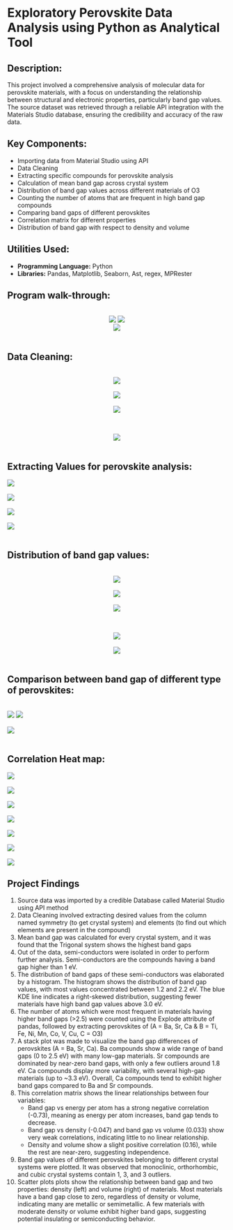 
<h1>Exploratory Perovskite Data Analysis using Python as Analytical Tool</h1>
<h2>Description:</h2>
<p>This project involved a comprehensive analysis of molecular data for perovskite materials, with a focus on understanding the relationship between structural and electronic properties, particularly band gap values. The source dataset was retrieved through a reliable API integration with the Materials Studio database, ensuring the credibility and accuracy of the raw data.</p>
<h2>Key Components:</h2>
<ul>
  <li>Importing data from Material Studio using API</li>
  <li>Data Cleaning</li>
  <li>Extracting specific compounds for perovskite analysis</li>
  <li>Calculation of mean band gap across crystal system</li>
  <li>Distribution of band gap values across different materials of O3</li>
  <li>Counting the number of atoms that are frequent in high band gap compounds</li>
  <li>Comparing band gaps of different perovskites</li>
  <li>Correlation matrix for different properties</li>
  <li>Distribution of band gap with respect to density and volume</li>
</ul>
<h2>Utilities Used:</h2>
<ul>
  <li><b>Programming Language:</b> Python</li>
  <li><b>Libraries:</b> Pandas, Matplotlib, Seaborn, Ast, regex, MPRester</li>
</ul>
<h2>Program walk-through:</h2>
<p align="center">
<br/>
<img src="https://media-hosting.imagekit.io/ac6cabdf847a4dec/Screenshot%20(283).png?Expires=1841672887&Key-Pair-Id=K2ZIVPTIP2VGHC&Signature=AqWrsmhOuOtPbNblUti~~d-CH3ZJyLBr5xZVZ3e91iX47trEqs1RXS43JHlHChWQJaUMqXgtGGvwI8LPI70mUcE8GRkc7QjpiCsqYlkF9vVkz5IjnZMfO5qWVfqx-GkUSxaODnlT~s88fldcSgl3rEzmQDYCRz~V9qMcXFegxIZU-KFp4RxpQSJpAWTnJ6moXuwhYtKc6PNGGfrEu2pGp2WkzeUGOaLtDMY8Ea3i8JBk07Ed0t7IvXdAHPwTwy0~2XaydO2Nwz0kq9JwrBQnBJXJv0~lvceaeEF7AM45ne7TtZMaVaLiV2vsKx7KOuF8-cPTd-9R8GF9UZ7cym8FoQ__"/>
<img src="https://media-hosting.imagekit.io/eeb98c86cb694995/Screenshot%20(254).png?Expires=1841650373&Key-Pair-Id=K2ZIVPTIP2VGHC&Signature=2T3KKVNpn1kRD61SVB-fbe2U-nv2MWilE5LqcJtJcIGviwsk92SP4UB8J2dNCrmV48p6rxFPzi-pVZPReGd3yAOxvxfP2uugrCoRKDVWOjK4lYuKQdQZs4reL4Z2Au-spA~K25PWWqOtjR3DvGQZzp6Mp1rSSwndpvM5XDwFKx~sK6OADGHu39ZgSRjo5XsGs~ZnUxDM-TwHcmBmJAvxAud7DMy-IlW5NHdINhzmhjZEBAaCPkBjr0~cTiLLA--k134r8RSXwNT43gp9y5CqaOS3z4Bw0Ma02yHXdWj-E0QjMCOw-P7NN5Y1WQDFkl-sUaEd9U9Oxzk~Ci-0BSbAOQ__"/>
<br />
<img src="https://media-hosting.imagekit.io/5594067a8db440ca/Screenshot%20(255).png?Expires=1841650513&Key-Pair-Id=K2ZIVPTIP2VGHC&Signature=UMzK7tuM6ewbCxhLdUK-9K-TEKS2AMnNnvPQcI3veLR49GTJkljsXLX4B1c2uPgP0vYRkx7~Jb6erJnplW-CrjtjYVx9Y~LYxEjHo49RPxAMbpLDTCmMMKkH1hb3usiGTCnI0seSPUVJPJSim0Tu9ZCItCg6AJG~BnQEzGrPJyt15rsD~QAFobwCVge9nNWv1Ku9U5-odn5WIr5Ht~e6Nf9IsPGsVJGQN5m7Av8A7drgqB-~FjGS-PVf~-remad08ZfHhK4e~ryQBhZ7KFNvCY9sCZWELAy5vYKsg-9ike61Lg3f50ei~pdY7cW5xQ5cszLIAgCUYI61HpM~YCe05g__"/>
<br />
<br />  
<h2>Data Cleaning:</h2> 
<p align="center">
<br />  
<img src="https://media-hosting.imagekit.io/65004fc7f0f74dd5/Screenshot%20(256).png?Expires=1841650680&Key-Pair-Id=K2ZIVPTIP2VGHC&Signature=pubaiEp2hbA5FTRZ3ir8XFtxZVYXrmrakJHQE0UD29zlZPkHQ4bzlGNLAuCXgTz1eC7o4y7LVyUChFbq8MXOgLYxBOfLaJDRJRQ0ROcQT80S8e3qIIjAkxU7o446Mwia4EVYaqqQksZYPI8TBsdkW58Bkg9X8LHewDsbLQF6ZL4LFaEfmura6nA4XQiMG0tEBjtjLOHi0gXGEPWdO1cbmyG55UiOqulJhRZ5d~ZUSBSsz9wV0a2uAtpQOR0W~IrERtH4XC471EQ2WSuXOORDgpvAu-zdFNkJDf2OvAtZStFrU68PRvQjljicOl3mRiue7vnqc8hsrXU6UBi8uNCUHw__"/>
<br />
<br />
<img src="https://media-hosting.imagekit.io/c91d4aef9632464d/Screenshot%20(258).png?Expires=1841650720&Key-Pair-Id=K2ZIVPTIP2VGHC&Signature=rti884C6tKt3754SH7MB5WhOweXvbNZK~NJ8JoRKleavEXfbhZebqbeXDclert~H5thgdt9I~8Wg8O~PI4hswE5Gbx9bBUf9Bp68kniC4PVRj0syd4naSyQTEl~p7IiNW0F88eNQsVSSY3qq5oJXh~8jEYWJ1QE51L5JIszNL~wU0stbIlnMvs-hrk7RuO18FfZmAzznS9eOqBtGwY6z6Temsp1I-i6VS5U5vRrbgwcqiV6OcqQ9o8WUq0FAOHHdCML05~urL3FJGboKGvTPwnRSw9~2HO~AbvS7BG-XeOuWZhGfFZGqGEWFObcZo08HTB4pJDGRrkNggRA5IcZJcA__"/>
<br />
<br />
<img src="https://media-hosting.imagekit.io/a900d4df35c64961/Screenshot%20(259).png?Expires=1841650773&Key-Pair-Id=K2ZIVPTIP2VGHC&Signature=GSVHsiTzpFkp6HLwgpdAmpdBJZslku-abtHrlUToEnhtHjBd8si3Yy813mgcz6hTitJdacNPZ-u8XR42502mf49AufQ07kmiF7gG-lbFLj-nlmZs1H-WSXgTkfTqdyn4gUQMcl2ChqQfYzSoLoK0jQ~ZVA3b9LXj6Ef6dPOXwohyVXhXF44p7sppNTHmvMVCk313k-cKBcnaeHXwlvPS3qvUWLhh2x8RKBnKep4UgU0PlZA76EN4RjuNuOn00wKMb8wGt4RK0bbMhWi~57HeQyciCaLP7B2~shUeTBJC5xaojUCntzqY~nr88CgEw68YvtOI-CyiLfWxnXo9udWoJg__"/>
<br />
<br />
<p align="center">
<br />
<img src="https://media-hosting.imagekit.io/ac929f015dba4714/Screenshot%20(260).png?Expires=1841650820&Key-Pair-Id=K2ZIVPTIP2VGHC&Signature=c-PT7xpvUY9Kz~U96J3xgZv6sRqXEQVJ2XRkqgM~jCFiqGlsz7~qYnM0fXhp1WSP3onbE~R02rj4eulDOT~Th6MZzCvz-uPh138~EtGfiJUmTNXRavKDNLz4kvssNaTs06uklh4LieK1dOZBltJ9ltSfolt30UQUPxWms3Pr80iMZ24HfSgOL9oONuxiikDJevtfBLbyXUKn2x9QX08OoSB33EOwLLPeN9nZgUyfqU7VfSPDyD2rBMAazOeRLj1bC-uAgKj5acmpg8GIqAWnYdmapziA-aSRJHQGiNGIL4M1GepGgo1f07r0RCFStkbs5qoG2hQXLNCcJr66zvDW4A__"/>
<br />
<br />
<h2>Extracting Values for perovskite analysis:</h2>
<img src="https://media-hosting.imagekit.io/a2bdefcb2d284058/Screenshot%20(261).png?Expires=1841650858&Key-Pair-Id=K2ZIVPTIP2VGHC&Signature=GkOBcgaHvZcK2iz4JcclSBxn6kKgyCGSliY29EAaRWLSSZGQ8J7ZurCYLOz4EKuftYe2rRpeXiqojjU7TZCvAzUBdebVaLmw4npOhJ~IKuKhUdK8VKDXQLWaZ7F~exfiiPyBHHmzHB51c6dJyDb2oLcl1cGJpjiO~GpVnnip2ftrjvmmNG9gOGQrRt4mx-Xhe92d9O6S33RGKvC9gQGAxj0v23IKzwivkbs7EoAsMcOaxLcWjZGpCLxP5JT6VjovEj9CiEZ2hpG00pdw6LlndZAsfbJwHm-hxB-IC3iOBjWUdQYbqqFR8rX1DSR7lWY~yTC06HMgPBU0TzcSCipn~Q__"/>
<br />
<br />
<img src="https://media-hosting.imagekit.io/3590802d3f974534/Screenshot%20(262).png?Expires=1841650879&Key-Pair-Id=K2ZIVPTIP2VGHC&Signature=lkbZLZvHPxJ1i4b4X-hfas-KawvGkRSCKltPTfEbp-fzj2KsWN6Z-JUazJkSw~AMx57g6mXP6zvE2ZSHoMNcKOmpVGl6uZM2GKW-vFzmmLNY~BhML1lJ~ot0BwVqkp2NxbYBPpADfVNnmjlYvLHRxM2ww2iY~82acCoOw~5RGS6iEOTvT3qkIFY5skmnmbhfnve0MxZGt8RnuJmo7ZPEYl5x08B1t~JCFswO-5tci~CmCL1V7dEJ2NqaH46Tvj6EPmg4cdV1mXDFHgg8kNQslA~XxAJf0tTj8efzzDQDR1IbBl0E~0QaHl9k9ZY-2-NWgZWxY1ji4XoDtZP5qjaaRw__"/>
<br />
<br />
<img src="https://media-hosting.imagekit.io/28752dbbb22342e7/Screenshot%20(263).png?Expires=1841650904&Key-Pair-Id=K2ZIVPTIP2VGHC&Signature=ZMcWCCfPiNgQvK9UB8b4ziPoew4OVfI7W0bXUBgOLPavdY5vxRlk4Rl9i5Xz6JFUF52dqPKstq~2adVYcTbbE9JCsHhGxUdTu-L~g9vpZ8L8-q-sFIOBoWyTGrDZHyq4ze732FLVqNDjTxzGEbYLVeuNj--M5fBiqgfzNPOr8Ho9QuxUcqUNsl4utJf~XZzNa49ku1~IF~Ne2RmvZmh7t6EpPK5bHXagjkhj6FTRY5P36f9Jo7dbMyWc-9Dfw3TgVrYpoEJCPYvF6K3k2i8IhRqT-D5pNbie9-K2MD4oKUrsm-h5TsFXQBC6gSjT~fe0dWAi-s8me7mF3K6ULMnlRA__"/>
<br />
<br />
<img src="https://media-hosting.imagekit.io/4ea227932be84746/Screenshot%20(264).png?Expires=1841650927&Key-Pair-Id=K2ZIVPTIP2VGHC&Signature=kw40XVq1Gc3dsPb678smNRYCgAw2fxSUMG50fpXHSt1M9c5v15VB2FKtL1m1wcFk1FIp0NVYbGFxoYt3igJ~HtHQq4oWLKPnd5lWal4ziPd-94SFk3~shlbrvtO1cbAA09sE~n4FnIjt57MFIC8jjDLgsqJScDO5VeRrozZfyu~m4EkUsD1ahYRbzp7SL6rxKcD0ecVXbZiMHgbL23sxg7IRemmyou1TDT61kNwBbz0QClAoh-sYJqIk3jKpuVUPiWllAsZICzli44BthJP-ZIu6vkpNeKdeMXqiCUYh8drAkxhX4TL~~ARIwQaJFrdPG3VeCJ9bpM6X0hroGTxTEQ__"/>
<br />
<br />
<h2> Distribution of band gap values: </h2> 
<p align="center">
<br /> 
<img src="https://media-hosting.imagekit.io/7b3bcf4d82f34e70/Screenshot%20(266).png?Expires=1841651002&Key-Pair-Id=K2ZIVPTIP2VGHC&Signature=JQeMqlVqDjakPods-Aya0Isil~8MwJ0Ox1l84eC1STrtsa7QU75XsLczuk~VVTqowK1cDqNI0QjrVZOL19e6aymqyGZnkOcGzyuiQURQygS2Qt8c5JqsbPQTfOhxXzD6LybbsTh9ltCiIOdkKwG0aZQHeTmAxDKTUypNxDLrSS3m4PeGhP701yj4VO1SI~oXlLb93sO9tJ~L7h8vzVt07d4gn-z1O9ZZHsBmum1UWB80QQ~DTL3NnUEYw7CFQ7XfqUztw28Czhp~eM4Gqiqm3G2Zl3XVAMOGF1F51wR59Ebrs2TR9ghLn8Y7RBNjGtEYuWICyQJOuldhuSnYUsTYoA__"/>
<br />
<br />
<img src="https://media-hosting.imagekit.io/9ca8bbb48bf24670/Screenshot%20(267).png?Expires=1841651023&Key-Pair-Id=K2ZIVPTIP2VGHC&Signature=UfK6iwCicU8kFmkbGgdrDsIhq-1kN3kq4WIAz9OdhNthkNE7om3fCBOfRpfZjs0zu0j4z666fG6Ie9mA5~0jmJE6cYlfGsQfPvWMvwl-j8~YbRoLe3eeKTGyW-eExBqYREv2svP7KF2xSNNJEiG74x3E3qnDKP7ndz6~zpW~58PuWK8Wr9mbovzwDHgdg2e3qO80e1FGxU~-39lEX5TjN0~bXZDafNbgMgVErCtZ0boc6ZfSAEPLof3BsOld0hrHFxxa10p~HqEL7B~iXz8PbpF5H0Lv7Ke0wUlI0-E~1nu08WBQnvlbUYZtqLGKX9j4dpAlHg~PbdH-PbVv2pvFtg__"/>
<br />
<br />
<img src="https://media-hosting.imagekit.io/6d7692e29b3f40f0/Screenshot%20(269).png?Expires=1841651053&Key-Pair-Id=K2ZIVPTIP2VGHC&Signature=Cw1FeqVDZdRpNMllF1OyoUVw-w0yQ3yfogHza8Kmv88xcPti6Ss5hog~r0Fo9LUB4F8V3SoNPPIy66OiMVQXJRKuR9TmSHKKwf-ngM0~JR4bQAtyzE-HonmN5VZHFXUCNhnDVo6~oM84H4J67qnxLIUc-8ppeQVtVrkYYDlVU5bY7jgiTZ-EUmmbO1VUbzBiz51beku2HLo-nfWj7-Z8GV5-NM60xa1Km0fkbTADZiYNQrczw1lC9-WTIjPCenjldl~akjU~Bfz10cYutA4THd829Ks9v7dmE6ab9j~It~9c0nwl8PUF949rK1KHrKNlJPxFjTZaGjLI8OIrZCY2YQ__"/>
<br />
<br /> 
<p align="center">
<br />
<img src="https://media-hosting.imagekit.io/20252f86a3284e41/Screenshot%20(270).png?Expires=1841651093&Key-Pair-Id=K2ZIVPTIP2VGHC&Signature=D-KYPHi2zHIMldeKmh0Fh7vW4Sm5ZpQjJAdwl4goY9Qzyb61hgEzPUXBFvIJzPWewhosY-~MQA8cko3B-XqF~dpG1iIcAXY7Y4J7mI3I1KkF-nvKSYRGR5Cq87XUKqXAClAbgOIdQ-Jhv796d41a8~NOtPDTcczNjE6r0LSLfm3AGNrm6sggCRCjEJx0wRoBc~kqTd-qEtJJl1ULSDkJ5pJkEFnMzhNbycAThnRVrUb3thnetU9AOv02ISdy5dp-kw2vjPEOLICcw3tp1hneXcENvnIPtcoc6r-5OtJQO~91Vpfn-Sx-9LqcvMq0PgFNe3ox7P-CVOc6TwbHSfm2vw__"/>
<br />
<br />
<img src="https://media-hosting.imagekit.io/ce7e97f67b9148a3/Screenshot%20(271).png?Expires=1841651115&Key-Pair-Id=K2ZIVPTIP2VGHC&Signature=Sgp2R9CMudZHpKFXoyW-iOGcP65qgwbnwMV0ILmGj0s-Qeju1yOQjAOifFabYKO4yBahHZPivIMXT7Csv9PR4QHOeST5soPwAHuXwcppDCLc96fMdep4SjYFO2W1Q8IbN6G-~yUzrnltei03n7~gGW-OsNQAovRUSZn7klQ5duDoGQCfyyWS9iyttkysleDex12p9GjBULS8VTxl~3v-TDgXKeen7fxM-Xb3AuAZXxtYluf3DFIZ~yab-ZnFfKjcduTbGorHqatXYHo33XOrImOIqedgBwH9HX2XhrGnBOCpINZZ8maAdkrIOaKvwc-1cm9LRvoFdxmDwRApPxrVUg__"/>
<br />
<br />
<h2>Comparison between band gap of different type of perovskites: </h2>
<br />
<img src="https://media-hosting.imagekit.io/8ebf040dfa1f4f9a/Screenshot%20(273).png?Expires=1841651195&Key-Pair-Id=K2ZIVPTIP2VGHC&Signature=IyRXeinj~HE6bZBFh5NoFDuaV1ua67ZjqKGBtsK2Iz98yiA8N77wx9sOYNAkbCikfYO0GmHNRKuoTWbgU5Ca1rKEDAgmmn7~IXSzZjxTH7MbzzOCgf-Nj5J5H7y74EpyQsw~YyvPXYYzLIjsTKLKxpscAjGds-Z7PzTjOom104-T~2SbT9APMouCsSWcjB0hqZyM15vAR5RTZ7CouY3CHC5HeDa2I7aE-PGPbhSxi3W-v3GY1RL-nsRpEBZa07X5V4O0lzFu4hfHGuhSzyIuIpfjzFESPnYDMZAN53MZabYNVBceEfrTM2FYXUUzCW791InGkTh6n438MBdwUszoFg__"/>
<img src="https://media-hosting.imagekit.io/800644b6e40449c7/Screenshot%20(274).png?Expires=1841651214&Key-Pair-Id=K2ZIVPTIP2VGHC&Signature=sUWkQ1-wdLpYg0ySBuOFpUGhnGMxhvE15DZgV7TVHp-VXYlok2pwUoYtNPDVtN-6A4o8uypw8UZbvWyWfKQVtrjk7LrVMytS1N650ibdmTNI4sZLUUG7sQbAxgTZegNdh-ij3jAeSfdBk0~ENYnCLS74owfurDRH5Ty5y2vFpuTKbGelxkzVATZK9aaYaoHOg5lhCsl91oe1o8cBvF~mnZvK76VdBwflz0pVcMsYqWkJGQ5NJkVajqfyrf9YiECdavcDjTYrNLK8DC3xXaC2TwDxcWPmteXa11swbjt0abGUfw74bPnTc3ODcMA~CkF9fH1h88~FKbbkuW979QO6tg__"/>
<br />
<br />
<img src="https://media-hosting.imagekit.io/5be5c7aa88ba41ae/o.png?Expires=1841651965&Key-Pair-Id=K2ZIVPTIP2VGHC&Signature=SzopNCkTFLliJerXZqVgEK2ssYMwMdy4WK~fNzUQwT1lQBfPvlIrVaESFt3Z3hEuhg0fvAvv9~uK-7sbS1urrUaHiwqUmT8oFDvO0MI4fWjpQ-~v4mB-7UfNEu8CnVFQr~mlPsmatzWsRUCh7NO6BrhSsyurpdb8tEOI8VPZnQ5y04KVMJboIAzzTWM-YT3-TAjvBjhnET64dL4KhzNYKx4W7b2bWGAX7HIY7cghohAuBgOYR~ajlEFEjWipV99lmp0yiLpft8WiVRpM3zyZRnCE9GvXGCWsHLBHTj-y0nEj73w5B2hjkTmz3Iqba1fOpel~cN2sLYvUdu-tIh3EIw__"/>
<br />
<br />
<h2>Correlation Heat map: </h2>
<img src="https://media-hosting.imagekit.io/e71ccc9a7d044bc4/Screenshot%20(275).png?Expires=1841652479&Key-Pair-Id=K2ZIVPTIP2VGHC&Signature=z2vOYxLVXNrO8uk4RdtaFNpmKTNqx5kKSXGBJTIJXPhD6GRBSTufw4RTXvWAyTSv1i2u25fVMDy2sC7H~gWsIShiwO49vYZqW7IaTT6BT1176RPVQhXPry~FJTJv5Cioj5FiCpOD1V-~fV3EgULbaSv9jpEu0SCAkuO4Weyr7BIX2Hg3v0CZiA33y2BuOLN7n2QVv9wswofuevPtxRn4JfZ-rNp2sCvmWdlWRVMssFzsQX9jYmf2311vQrfunoxuI8GDHvf1Zlwr06BQWwTwEkS~1KDmjLGPwJMwDT0Bb8We8XnWBrDDMybgwvEjuCjYBLfQ1gGtaqOF7FrMDn02YQ__"/>
<br />
<br />
<img src="https://media-hosting.imagekit.io/766ff940064c4f65/Screenshot%20(276).png?Expires=1841652496&Key-Pair-Id=K2ZIVPTIP2VGHC&Signature=T5q0PnidRQrjo9gAVAFpYSRNBvYt6ayc8vu9d9PbdsgDIi9bpTXnkfNhfAwBlZrO~etZJ2heHWckYJJ3XTJDFJHQTDbP1LOouui0P7Qc-QzHjAnTOR4~OpxoAqYQmROS2-VpEwat6-ylih~11oVxaCCW8xzkK5q~GHx8IcEnxMbS2sbGJH4VWlC6j7IQJv1NtcM00Z~mEOYv~E-FqpYhtKopBLov5SnbqOwHIoxM1CH0kKI4YqTK24j0MPvEqqAVH0J9APiKHzU5UAr0DTPA8eMrmzq4~Zn6utRLzTo1saInpR3nLbWdm9gmtr1RWpRdrffK1ncN8nGaHY-neHXiag__"/>
<br />
<br />
<img src="https://media-hosting.imagekit.io/71f338ef394c426f/headmap.png?Expires=1841652787&Key-Pair-Id=K2ZIVPTIP2VGHC&Signature=R0xzMM3EpCeG5-zXEauxFt03Z3gfrKO8dirTTpuE2rqp0xMvRu-SQGo5tNDQExDESC72RfI9ICgwgsuLQm65XRtYtT~0Z~nBmNfij-7KTiOjfwWPKVYdvO3g4UGhBsUPgj~ChNAKRUtc4Paaf3pZ02TPLohFv80KbfXLDL8QLLQE2fJRbBrslEkwtzbWwhKvosnfs-~mhKC-5QWiU2xRvqyai4E~Ii2suWdCbsDBP79pZnhI3zs01vXSrLsGBB3umC7oy~CFftNGaEVHoIAK73jwMZ5m48WWHbltvRubQM-808zHGturqw01b2kbnUXP7Qwx3XVODQpCUOevGV8aTg__"/>
<br />
<br />
<img src="https://media-hosting.imagekit.io/2d0fad2ea85444f1/Screenshot%20(277).png?Expires=1841652612&Key-Pair-Id=K2ZIVPTIP2VGHC&Signature=zxLGLIYpAhtDguXN4piKHn~b-~IiGMVBOCpoRwZMqPdvYlNEk072vM-cS8wSsC6F9-zV24AW064hfMtfiO6Rg-lFsUMGciHgG8X5sUiTb9fek1xJu9LhjHVlhid3OGa4jcrD14TBBU3wzraWm6GGZ7D2OyLwQP2l1AVbEvtu0q1HbXi1huSKYhbRDFIr9Ol-S7toPM~7ISgeqUisTjGFvdt0zkd~gEBSO0Rxg5c7efa0Tl~lzpxdz6SqvI4F8SqounuwAzE4XGDfdKp88kdRFZ~mzD7kyQDriAXU5uwvbTRq4rWIytBWAIjMN4xDlyLQK1OmdrTZ5X1i5Xtv-CXKSw__"/>
<br />
<br />
<img src="https://media-hosting.imagekit.io/b4818b10852a4840/Screenshot%20(278).png?Expires=1841652648&Key-Pair-Id=K2ZIVPTIP2VGHC&Signature=mMErul~le5Z4fn6VGRm4pJbZFoVGRbmT87W-1qTL8Tt0S6gfxzRrR2qaZQOTXfJxIrofsO60DQ0z~5mQsatelU0sOYRipdgJ6~5ibaUBScFK3-4B7w9SH1eRzStudABL9fC94K3CyTPSkQoIiL0AbDG8Dnst6xB2DiKC4Q6qQNLUOTePhk3Zoce6UMG6qldiq19SeXs8Qr1xy6DIjNq8hEgIoTG3NoJQt6DmuLJob2dGeZbH44UTURCnHeyg6NlBmLETz90Qztkf4c0awivGZrMqnH-mgngKUCDmdAghSuoFDf9F50FGhoskiT3yXLK67xpK1HWPcdOlTyVKPyzCmA__"/>
<br />
<br />
<img src="https://media-hosting.imagekit.io/e64809c605a64d3d/Screenshot%20(281).png?Expires=1841652667&Key-Pair-Id=K2ZIVPTIP2VGHC&Signature=pwGUjOegTrmB4Ki-N2hM9~BQOnFxY6IUzqx9e8cpzv~AYxdOujMayY2qVDqr0LI5jzh5cNXND3Q5mtkwgA9Ly~pP2CKtAgoxPLdntiXtpRsPH5OnGVWtG4eKvorrXuWwjbs6yaATe1~Escw2TyudbHaMx142W3PLehVTQLd7B3L7L1eHL-W7MqRgv~NSYNJkHqlHGyRK0dJt0XRnftjj~qJe3r4puKWkN5Df57UHuWVeXWubG9sgvlOtoRr7jjAab0BYrtAAkzkUppd5cZKggcrZBxZnetJKSaXF5su3gEZxV-UgrkOstJdTEyNrpXvvtBEh9rPq6iuhLqy9k0mZ6g__"/>
<br />
<br />
<img src="https://media-hosting.imagekit.io/36c4dbd898e94421/Screenshot%20(282).png?Expires=1841676847&Key-Pair-Id=K2ZIVPTIP2VGHC&Signature=xS~wvLm8JHklyKmXcrPmEj3DMDKvSgOLrC9yTeOXURCOLXrNIl4coBWNAbX-yQ~DAD1QYpKX9nN557I8UHEnqvtGWIY997QKw1p7-VhJLZcfwkjdPd2YgA2Ls3auVkJ9Pf7J1z4y~3CAmhcM1SQnOYw6CQwdk5~6EOroJ6rRSgRkk0Z4jNUvMJxLS~-gWwbDykgS4shvTi6XiO96DSlqy6P7jYsemT095MDYmTxDrgf-H2h8rtIMtp2hdDu10ND3eY3xTiR5k0Zxga-Cn5ar1GQ0nq-ON~CEjOBtl7sbz~g4GcIjqulsZ6fDyTzL77FKSb-wSNLRgWY2OMxQQZsgcA__"/>
</ul>
<h2>Project Findings</h2>
<ol>
  <li>Source data was imported by a credible Database called Material Studio using API method</li>
  <li>Data Cleaning involved extracting desired values from the column named symmetry (to get crystal system) and elements (to find out which elements are present in the compound)</li>
  <li>Mean band gap was calculated for every crystal system, and it was found that the Trigonal system shows the highest band gaps</li>
  <li>Out of the data, semi-conductors were isolated in order to perform further analysis. Semi-conductors are the compounds having a band gap higher than 1 eV.</li>
  <li>The distribution of band gaps of these semi-conductors was elaborated by a histogram. The histogram shows the distribution of band gap values, with most values concentrated between 1.2 and 2.2 eV. The blue KDE line indicates a right-skewed distribution, suggesting fewer materials have high band gap values above 3.0 eV.</li>
  <li>The number of atoms which were most frequent in materials having higher band gaps (>2.5) were counted using the Explode attribute of pandas, followed by extracting perovskites of (A = Ba, Sr, Ca & B = Ti, Fe, Ni, Mn, Co, V, Cu, C = O3)</li>
  <li>A stack plot was made to visualize the band gap differences of perovskites (A = Ba, Sr, Ca). Ba compounds show a wide range of band gaps (0 to 2.5 eV) with many low-gap materials. Sr compounds are dominated by near-zero band gaps, with only a few outliers around 1.8 eV. Ca compounds display more variability, with several high-gap materials (up to ~3.3 eV). Overall, Ca compounds tend to exhibit higher band gaps compared to Ba and Sr compounds.</li>
  <li>This correlation matrix shows the linear relationships between four variables:
    <ul>
      <li>Band gap vs energy per atom has a strong negative correlation (-0.73), meaning as energy per atom increases, band gap tends to decrease.</li>
      <li>Band gap vs density (-0.047) and band gap vs volume (0.033) show very weak correlations, indicating little to no linear relationship.</li>
      <li>Density and volume show a slight positive correlation (0.16), while the rest are near-zero, suggesting independence.</li>
    </ul>
  </li>
  <li>Band gap values of different perovskites belonging to different crystal systems were plotted. It was observed that monoclinic, orthorhombic, and cubic crystal systems contain 1, 3, and 3 outliers.</li>
  <li>Scatter plots plots show the relationship between band gap and two properties: density (left) and volume (right) of materials. Most materials have a band gap close to zero, regardless of density or volume, indicating many are metallic or semimetallic. A few materials with moderate density or volume exhibit higher band gaps, suggesting potential insulating or semiconducting behavior.</li>
</ol>




<!--
 ```diff
- text in red
+ text in green
! text in orange
# text in gray
@@ text in purple (and bold)@@
```
--!>
